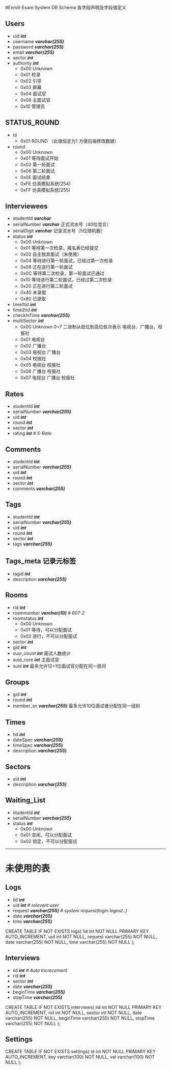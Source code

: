#Enroll-Exam System DB Schema
各字段声明及字段值定义

## Users
- uid			***int***
- username		***varchar(255)***
- password		***varchar(255)***
- email			***varchar(255)***
- sector		***int***
- authority		***int***
	- 0x00 Unknown  
    - 0x01 检录
	- 0x02 引导
	- 0x03 屏幕
	- 0x04 面试官
	- 0x08 主面试官
	- 0x10 管理员

## STATUS_ROUND
- id
	- 0x01 ROUND （此值恒定为1 方便后端修改数据）
- round
	- 0x00 Unknown
	- 0x01 等待面试开始
	- 0x02 第一轮面试
	- 0x06 第二轮面试
	- 0x0E 面试结束
	- 0xFE 仿真模拟系统(254)
	- 0xFF 仿真模拟系统(255)

## Interviewees
- studentId		***varchar***
- serialNumber	***varchar*** 正式流水号（40位混合）
- serialDigit 	***varchar*** 记录流水号（5位随机数）
- status		***int***
	- 0x00 Unknown
	- 0x01 等待第一次检录，报名表已经提交
	- 0x02 自主放弃面试（未使用）
	- 0x04 等待进行第一轮面试，已经过第一次检录
	- 0x08 正在进行第一轮面试
    - 0x0C 等待第二次检录，第一轮面试已通过
	- 0x10 等待进行第二轮面试，已经过第二次检录
	- 0x20 正在进行第二轮面试
	- 0x40 未录取
	- 0x80 已录取
- time1tid		***int***
- time2tid		***int***
- checkInTime	***varchar(255)***
- multiSector	***int***
	- 0x00 Unknown  0~7 二进制从低位到高位依次表示 电视台、广播台、校报社
	- 0x01 电视台
	- 0x02 广播台
	- 0x03 电视台 广播台
	- 0x04 校报社
	- 0x05 电视台 校报社
	- 0x06 广播台 校报社
	- 0x07 电视台 广播台 校报社

## Rates
- studentId		***int***
- serialNumber	***varchar(255)***
- uid			***int***
- round			***int***
- sector		***int***
- rating		***int*** *# 5-Rate*

## Comments
- studentId		***int***
- serialNumber	***varchar(255)***
- uid			***int***
- round			***int***
- sector		***int***
- comments		***varchar(255)***

## Tags
- studentId		***int***
- serialNumber	***varchar(255)***
- uid			***int***
- round			***int***
- sector		***int***
- tags			***varchar(255)***

## Tags_meta	记录元标签
- tagid			***int***
- description	***varchar(255)***

## Rooms
- rid			***int***
- roomnumber	***varchar(10)*** *# 607-2*
- roomstatus	***int***
	- 0x00 Unknown
	- 0x01 等待，可以分配面试
	- 0x02 进行，不可以分配面试
- sector		***int***
- gid			***int***
- susr_count	***int***
	面试人数统计
- suid_core		***int***
	主面试官
- suid			***int***
	最多允许12+1位面试官分配在同一房间

## Groups
- gid			***int***
- round			***int***
- member_sn		***varchar(255)***
	最多允许10位面试者分配在同一组别

## Times
- tid			***int***
- dateSpec		***varchar(255)***
- timeSpec		***varchar(255)***
- description	***varchar(255)***

## Sectors
- sid			***int***
- description	***varchar(255)***

## Waiting_List
- studentId		***int***
- serialNumber	***varchar(255)***
- status		***int***
	- 0x00 Unknown
	- 0x01 空闲，可以分配面试
	- 0x02 锁定，不可以分配面试

---

# 未使用的表

## Logs
- lid			***int***
- uid 			***int*** *# relevant user*
- request		***varchar(255)*** *# system request(login logout..)*
- date			***varchar(255)***
- time			***varchar(255)***

CREATE TABLE IF NOT EXISTS logs(
	lid int NOT NULL PRIMARY KEY AUTO_INCREMENT,
	uid int NOT NULL,
	request varchar(255) NOT NULL,
	date varchar(255) NOT NULL,
	time varchar(255) NOT NULL
);

## Interviews
- iid			***int*** *# Auto Increcement*
- rid			***int***
- sector		***int***
- date			***varchar(255)***
- beginTime		***varchar(255)***
- stopTime		***varchar(255)***

CREATE TABLE IF NOT EXISTS interviews(
	iid int NOT NULL PRIMARY KEY AUTO_INCREMENT,
	rid int NOT NULL,
	sector int NOT NULL,
	date varchar(255) NOT NULL,
	beginTime varchar(255) NOT NULL,
	stopTime varchar(255) NOT NULL
);

## Settings
CREATE TABLE IF NOT EXISTS settings(
	id int NOT NULL PRIMARY KEY AUTO_INCREMENT,
	key varchar(100) NOT NULL,
	val varchar(100) NOT NULL
);
